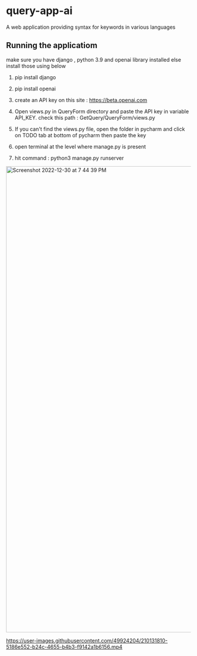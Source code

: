 # query-app-ai
A web application providing syntax for keywords in various languages

## Running the applicatiom
make sure you have django , python 3.9 and openai library installed else install those using below
  1. pip install django
  2. pip install openai


1. create an API key on this site : https://beta.openai.com
2. Open views.py in QueryForm directory and paste the API key in variable API_KEY. check this path : GetQuery/QueryForm/views.py
3. If you can't find the views.py file, open the folder in pycharm and click on TODO tab at bottom of pycharm then paste the key
4. open terminal at the level where manage.py is present 
5. hit command : python3 manage.py runserver

<img width="1271" alt="Screenshot 2022-12-30 at 7 44 39 PM" src="https://user-images.githubusercontent.com/49924204/210079637-c3a09c6a-b1a2-4f5f-80d7-62abd1a2f80e.png">

https://user-images.githubusercontent.com/49924204/210131810-5186e552-b24c-4655-b4b3-f9142a1b6156.mp4
